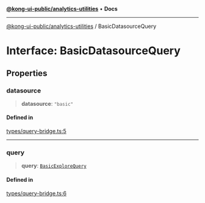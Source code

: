 [**@kong-ui-public/analytics-utilities**](../README.md) • **Docs**

***

[@kong-ui-public/analytics-utilities](../README.md) / BasicDatasourceQuery

# Interface: BasicDatasourceQuery

## Properties

### datasource

> **datasource**: `"basic"`

#### Defined in

[types/query-bridge.ts:5](https://github.com/Kong/public-ui-components/blob/main/packages/analytics/analytics-utilities/src/types/query-bridge.ts#L5)

***

### query

> **query**: [`BasicExploreQuery`](BasicExploreQuery.md)

#### Defined in

[types/query-bridge.ts:6](https://github.com/Kong/public-ui-components/blob/main/packages/analytics/analytics-utilities/src/types/query-bridge.ts#L6)

